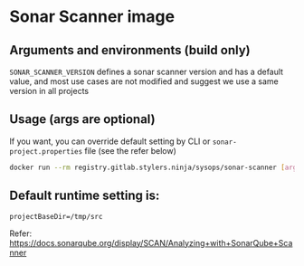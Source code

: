 # Sonar Scanner image

## Arguments and environments (build only)

`SONAR_SCANNER_VERSION` defines a sonar scanner version and has a default value,
and most use cases are not modified and suggest we use a same version in all projects

## Usage (args are optional)

If you want, you can override default setting by CLI or `sonar-project.properties` file (see the refer below)

```bash
docker run --rm registry.gitlab.stylers.ninja/sysops/sonar-scanner [args]
```

## Default runtime setting is:

`projectBaseDir=/tmp/src`

Refer: https://docs.sonarqube.org/display/SCAN/Analyzing+with+SonarQube+Scanner
